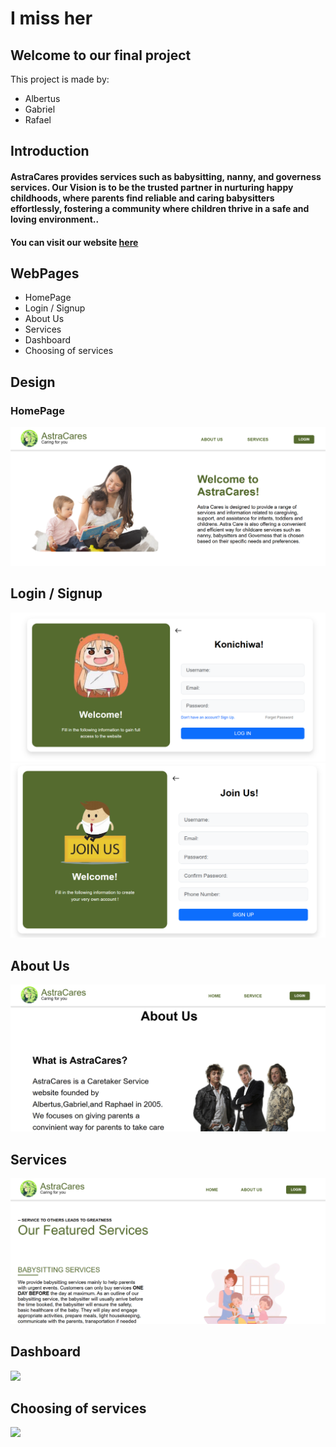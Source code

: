 <div class="text">
<h1>I miss her</h1>
<h2>Welcome to our final project</h2>
<p>This project is made by:</p>
<ul>
  <li>Albertus</li>
  <li>Gabriel</li>
  <li>Rafael</li>
</ul>
  </div>
<h2>Introduction</h2>
<h4>AstraCares provides services such as babysitting, nanny, and governess services. Our Vision is to be the trusted partner in nurturing happy childhoods, where parents find reliable and caring babysitters effortlessly, fostering a community where children thrive in a safe and loving environment..</h4>
<h4>You can visit our website <a href="https://gamakagami.github.io/Imissher-Project/">here</a> </h4>

<h2>WebPages</h2>
<ul>
  <li>HomePage</li>
  <li>Login / Signup</li>
  <li>About Us</li>
  <li>Services</li>
  <li>Dashboard</li>
  <li>Choosing of services</li>
</ul>
<h2>Design</h2>
<h3>HomePage</h3>
<img src="homepagepreview.png">
<h2>Login / Signup</h2>
<img src="loginpreview.png">
<img src="signuppreview.png">
<h2>About Us</h2>
<img src="aboutuspreview.png">
<h2>Services</h2>
<img src="servicespreview.png">
<h2>Dashboard</h2>
<img src="dashboardpreview.png">
<h2>Choosing of services</h2>
<img src="chooseservicepreview.png">
